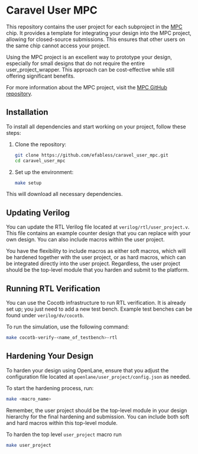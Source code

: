 # Caravel User MPC

This repository contains the user project for each subproject in the [MPC](https://github.com/efabless/mpc) chip. It provides a template for integrating your design into the MPC project, allowing for closed-source submissions. This ensures that other users on the same chip cannot access your project.

Using the MPC project is an excellent way to prototype your design, especially for small designs that do not require the entire user_project_wrapper. This approach can be cost-effective while still offering significant benefits.

For more information about the MPC project, visit the [MPC GitHub repository](https://github.com/efabless/mpc).

## Installation

To install all dependencies and start working on your project, follow these steps:

1. Clone the repository:
   ```bash
   git clone https://github.com/efabless/caravel_user_mpc.git
   cd caravel_user_mpc
   ```

2. Set up the environment:
   ```bash
   make setup
   ```

This will download all necessary dependencies.

## Updating Verilog

You can update the RTL Verilog file located at `verilog/rtl/user_project.v`. This file contains an example counter design that you can replace with your own design. You can also include macros within the user project.

You have the flexibility to include macros as either soft macros, which will be hardened together with the user project, or as hard macros, which can be integrated directly into the user project. Regardless, the user project should be the top-level module that you harden and submit to the platform.

## Running RTL Verification

You can use the Cocotb infrastructure to run RTL verification. It is already set up; you just need to add a new test bench. Example test benches can be found under `verilog/dv/cocotb`.

To run the simulation, use the following command:
```bash
make cocotb-verify-<name_of_testbench>-rtl
```

## Hardening Your Design

To harden your design using OpenLane, ensure that you adjust the configuration file located at `openlane/user_project/config.json` as needed.

To start the hardening process, run:
```bash
make <macro_name>
```

Remember, the user project should be the top-level module in your design hierarchy for the final hardening and submission. You can include both soft and hard macros within this top-level module.

To harden the top level `user_project` macro run
```bash
make user_project
```
